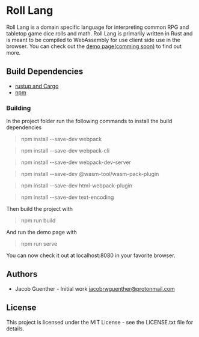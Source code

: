 # Roll Lang

Roll Lang is a domain specific language for interpreting common RPG and tabletop game dice rolls and math. Roll Lang is primarily written in Rust and is meant to be compiled to WebAssembly for use client side use in the browser. You can check out the [demo page(comming soon)]() to find out more.

## Build Dependencies

* [rustup and Cargo](https://www.rust-lang.org/tools/install)
* [npm](https://www.npmjs.com/get-npm)

### Building

In the project folder run the following commands to install the build dependencies

> npm install --save-dev webpack

> npm install --save-dev webpack-cli

> npm install --save-dev webpack-dev-server

> npm install --save-dev @wasm-tool/wasm-pack-plugin

> npm install --save-dev html-webpack-plugin

> npm install --save-dev text-encoding

Then build the project with
> npm run build

And run the demo page with
> npm run serve

You can now check it out at localhost:8080 in your favorite browser.

## Authors

* Jacob Guenther - Initial work <jacobrwguenther@protonmail.com>

## License

This project is licensed under the MIT License - see the LICENSE.txt file for details.

